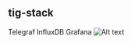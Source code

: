## tig-stack
Telegraf InfluxDB Grafana
![Alt text](https://assets.digitalocean.com/articles/alligator/boo.svg "a title")
